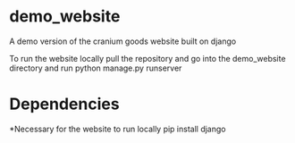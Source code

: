 # demo_website
A demo version of the cranium goods website built on django

To run the website locally pull the repository and go into the demo_website directory
and run python manage.py runserver

# Dependencies
*Necessary for the website to run locally
pip install django
